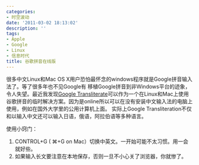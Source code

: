 ```yaml
---
categories:
- 时空波动
date: '2011-03-02 18:13:02'
description: ''
tags:
- Apple
- Google
- Linux
- 信息时代
title: 谷歌拼音在线版
---
```

很多中文Linux和Mac OS X用户恐怕最怀念的windows程序就是Google拼音输入法了。等了很多年也不见Google有 移植Google拼音到非Windows平台的迹象，令人失望。最近我发现[Google Transliterate](http://www.google.com/transliterate/)可以作为一个在Linux和Mac上使用谷歌拼音的临时解决方案。因为是online所以可以在没有安装中文输入法的电脑上使用，例如在国外大学里的公用计算机上面。 实际上Google Transliteration不仅和以输入中文还可以输入日语，俄语，阿拉伯语等多种语言。



使用小窍门：




1. CONTROL\+G ( ⌘\+G on Mac）切换中英文。一开始可能不太习惯。用一会就好些。
2. 如果输入长文要注意在本地保存，否则一旦不小心关了浏览器，你就惨了。


